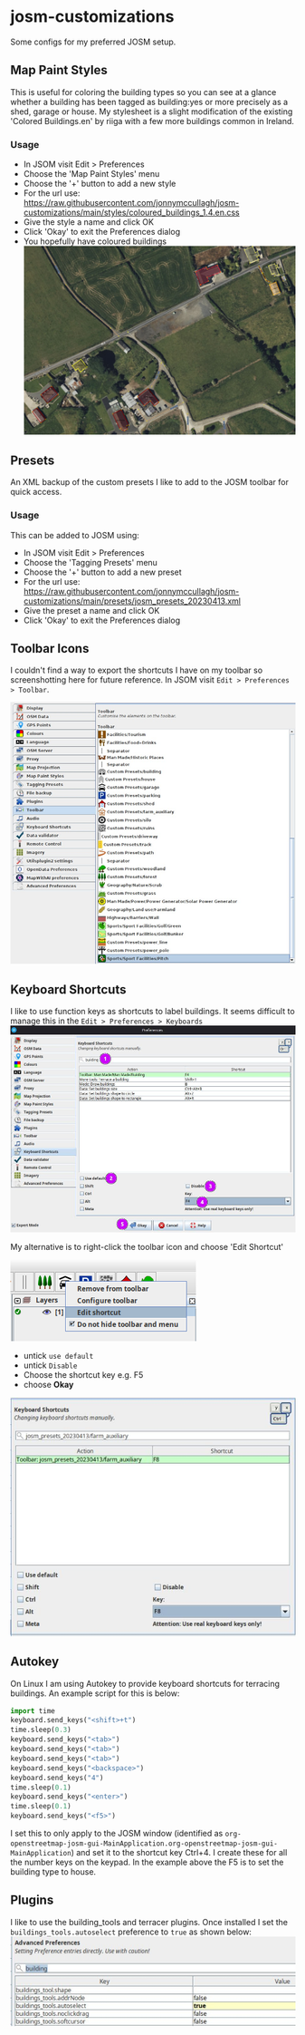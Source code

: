 # josm-customizations
Some configs for my preferred JOSM setup.

## Map Paint Styles
This is useful for coloring the building types so you can see at a glance whether a building has been tagged as building:yes or more precisely as a shed, garage or house.
My stylesheet is a slight modification of the existing 'Colored Buildings.en' by riiga with a few more buildings common in Ireland.
### Usage
- In JSOM visit Edit > Preferences
- Choose the 'Map Paint Styles' menu
- Choose the '+' button to add a new style
- For the url use: https://raw.githubusercontent.com/jonnymccullagh/josm-customizations/main/styles/coloured_buildings_1.4.en.css
- Give the style a name and click OK
- Click 'Okay' to exit the Preferences dialog
- You hopefully have coloured buildings
![Alt text](./images/map-paint-styles.jpg "Coloured Building Outlines in JOSM")

## Presets
An XML backup of the custom presets I like to add to the JOSM toolbar for quick access.
### Usage
This can be added to JOSM using:
- In JSOM visit Edit > Preferences
- Choose the 'Tagging Presets' menu
- Choose the '+' button to add a new preset
- For the url use: https://raw.githubusercontent.com/jonnymccullagh/josm-customizations/main/presets/josm_presets_20230413.xml
- Give the preset a name and click OK
- Click 'Okay' to exit the Preferences dialog


## Toolbar Icons
I couldn't find a way to export the shortcuts I have on my toolbar so screenshotting here for future reference. In JSOM visit `Edit > Preferences > Toolbar`.

![Alt text](./images/toolbar-icons.jpg "Custom JOSM Toobar Icons")

## Keyboard Shortcuts
I like to use function keys as shortcuts to label buildings. It seems difficult to manage this in the `Edit > Preferences > Keyboards` 
![Alt text](./images/josm-keyboard-shortcut.jpg "Set Shortcut")

My alternative is to right-click the toolbar icon and choose 'Edit Shortcut'

![Alt text](./images/edit-shortcut.png "Edit Shortcut")
- untick `use default`
- untick `Disable`
- Choose the shortcut key e.g. F5
- choose **Okay**

![Alt text](./images/shortcut-f8.jpg "Set Shortcut")

## Autokey

On Linux I am using Autokey to provide keyboard shortcuts for terracing buildings. An example script for this is below:
```python
import time
keyboard.send_keys("<shift>+t")
time.sleep(0.3)
keyboard.send_keys("<tab>")
keyboard.send_keys("<tab>")
keyboard.send_keys("<tab>")
keyboard.send_keys("<backspace>")
keyboard.send_keys("4")
time.sleep(0.1)
keyboard.send_keys("<enter>")
time.sleep(0.1)
keyboard.send_keys("<f5>")
```
I set this to only apply to the JOSM window (identified as `org-openstreetmap-josm-gui-MainApplication.org-openstreetmap-josm-gui-MainApplication`) and set it to the shortcut key Ctrl+4.
I create these for all the number keys on the keypad. In the example above the F5 is to set the building type to house.

## Plugins
I like to use the building_tools and terracer plugins.
Once installed I set the `buildings_tools.autoselect` preference to `true` as shown below:
![Alt text](./images/building-auto-select.jpg "Autoselect building")

